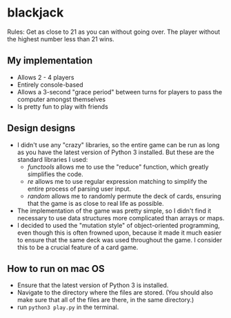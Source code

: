 # blackjack
Rules: Get as close to 21 as you can without going over. The player without the highest number less than 21 wins.

## My implementation
- Allows 2 - 4 players
- Entirely console-based
- Allows a 3-second "grace period" between turns for players to pass the computer amongst themselves
- Is pretty fun to play with friends

## Design designs
- I didn't use any "crazy" libraries, so the entire game can be run as long as you have the latest version of Python 3 installed. But these are the standard libraries I used:
  - *functools* allows me to use the "reduce" function, which greatly simplifies the code.
  - *re* allows me to use regular expression matching to simplify the entire process of parsing user input.
  - *random* allows me to randomly permute the deck of cards, ensuring that the game is as close to real life as possible.
- The implementation of the game was pretty simple, so I didn't find it necessary to use data structures more complicated than arrays or maps.
- I decided to used the "mutation style" of object-oriented programming, even though this is often frowned upon, because it made it much easier to ensure that the same deck was used throughout the game.  I consider this to be a crucial feature of a card game.

## How to run on mac OS
- Ensure that the latest version of Python 3 is installed.
- Navigate to the directory where the files are stored. (You should also make sure that all of the files are there, in the same directory.)
- run `python3 play.py` in the terminal.
